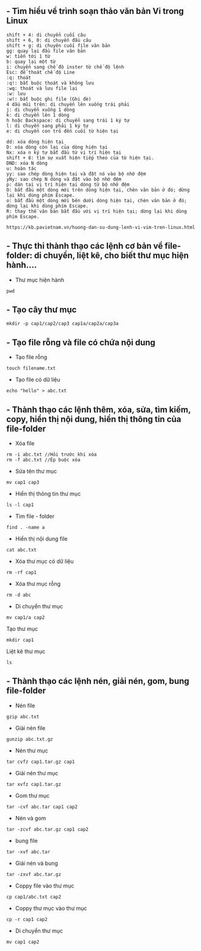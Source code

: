 ## - Tìm hiểu về trình soạn thảo văn bản Vi trong Linux
```
shift + 4: di chuyển cuối câu
shift + 6, 0: di chuyển đầu câu
shift + g: di chuyên cuối file văn bản
gg: quay lại đầu file văn bản
w: tiến tới 1 từ
b: quay lại một từ
i: chuyển sang chế độ inster từ chế độ lệnh
Esc: để thoát chế độ Line
:q: thoát
:q!: bắt buộc thoát và không lưu
:wq: thoát và lưu file lại
:w: lưu
:w!: bắt buộc ghi file (Ghi đè)
4 dấu mũi trên: di chuyển lên xuống trái phải
j: di chuyển xuống 1 dòng
k: di chuyển lên 1 dòng
h hoặc Backspace: di chuyển sang trái 1 ký tự
l: di chuyển sang phải 1 ký tự
e: di chuyển con trỏ đến cuối từ hiện tại

```
```
dd: xóa dòng hiện tại
D: xóa dòng còn lại của dòng hiện tại
Nx: xóa n ký tự bắt đầu từ vị trí hiện tại
shift + 8: tìm sự xuất hiện tiếp theo của từ hiện tại.
DND: xóa N dòng
u: hoàn tác
yy: sao chép dòng hiện tại và đặt nó vào bộ nhớ đệm
yNy: sao chép N dòng và đặt vào bộ nhớ đệm
p: dán tại vị trí hiện tại dòng từ bộ nhớ đệm
O: bắt đầu một dòng mới trên dòng hiện tại, chèn văn bản ở đó; dừng lại khi dùng phím Escape.
o: bắt đầu một dòng mới bên dưới dòng hiện tại, chèn văn bản ở đó; dừng lại khi dùng phím Escape.
R: thay thế văn bản bắt đầu với vị trí hiện tại; dừng lại khi dùng phím Escape.

https://kb.pavietnam.vn/huong-dan-su-dung-lenh-vi-vim-tren-linux.html
```

## - Thực thi thành thạo các lệnh cơ bản về file-folder: di chuyển, liệt kê, cho biết thư mục hiện hành….


- Thư mục hiện hành
```
pwd
```


## - Tạo cây thư mục

```
mkdir -p cap1/cap2/cap3 cap1a/cap2a/cap3a
```

## - Tạo file rỗng và file có chứa nội dung

- Tạo file rỗng
```
touch filename.txt
```

- Tạo file có dữ liệu
```
echo "hello" > abc.txt
```

## - Thành thạo các lệnh thêm, xóa, sửa, tìm kiếm, copy, hiển thị nội dung, hiển thị thông tin của file-folder


- Xóa file
```
rm -i abc.txt //Hỏi trước khi xóa
rm -f abc.txt //Ép buộc xóa
```
- Sửa tên thư mục
```
mv cap1 cap3
```
- Hiển thị thông tin thư mục
```
ls -l cap1
```
- Tìm file - folder
```
find . -name a
```
- Hiển thị nội dung file
```
cat abc.txt
```

- Xóa thư mục có dữ liệu
```
rm -rf cap1
```
- Xóa thư mục rỗng
```
rm -d abc
```
- Di chuyển thư mục
```
mv cap1/a cap2
```

Tạo thư mục
```
mkdir cap1
```
Liệt kê thư mục
```
ls
```


## - Thành thạo các lệnh nén, giải nén, gom, bung file-folder

- Nén file
```
gzip abc.txt
```
- Giải nén file
```
gunzip abc.txt.gz
```
- Nén thư mục
```
tar cvfz cap1.tar.gz cap1
```
- Giải nén thư mục
```
tar xvfz cap1.tar.gz
```
- Gom thư mục
```
tar -cvf abc.tar cap1 cap2
```
- Nén và gom
```
tar -zcvf abc.tar.gz cap1 cap2
```
- bung file
```
tar -xvf abc.tar
```
- Giải nén và bung
```
tar -zxvf abc.tar.gz
```
- Coppy file vào thư mục
```
cp cap1/abc.txt cap2
```
- Coppy thư mục vào thư mục
```
cp -r cap1 cap2
```
- Di chuyển thư mục
```
mv cap1 cap2
``` 
